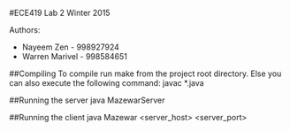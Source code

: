 #ECE419 Lab 2 Winter 2015

Authors:
- Nayeem Zen - 998927924
- Warren Marivel - 998584651

##Compiling
To compile run make from the project root directory.
Else you can also execute the following command:
	javac *.java


##Running the server
java MazewarServer <port>

##Running the client
java Mazewar <server_host> <server_port>


